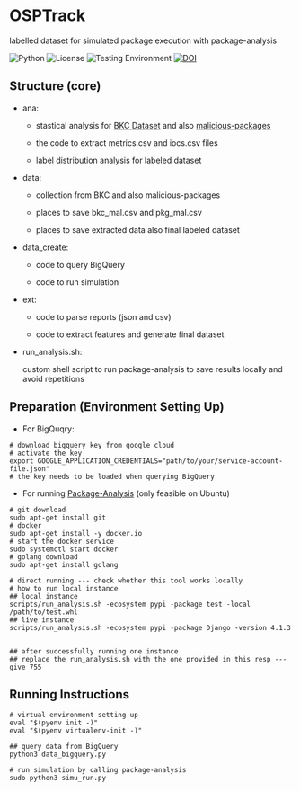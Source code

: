 # OSPTrack
labelled dataset for simulated package execution with package-analysis


![Python](https://img.shields.io/badge/Python3-3.10-brightgreen.svg) 
![License](https://img.shields.io/badge/license-MIT3.0-green.svg)
![Testing Environment](https://img.shields.io/badge/Ubuntu-22.04.5-golden.svg)
[![DOI](https://zenodo.org/badge/677001279.svg)](https://doi.org/10.5281/zenodo.14197321)


## Structure (core)

- ana:

    - stastical analysis for [BKC Dataset](https://dasfreak.github.io/Backstabbers-Knife-Collection/) and also [malicious-packages](https://github.com/ossf/malicious-packages/tree/main/osv/malicious)

    - the code to extract metrics.csv and iocs.csv files
    
    - label distribution analysis for labeled dataset

- data:

    - collection from BKC and also malicious-packages

    - places to save bkc_mal.csv and pkg_mal.csv

    - places to save extracted data also final labeled dataset

- data_create:

    - code to query BigQuery

    - code to run simulation

- ext:

    - code to parse reports (json and csv) 
    
    - code to extract features and generate final dataset

- run_analysis.sh:

    custom shell script to run package-analysis to save results locally and avoid repetitions


## Preparation (Environment Setting Up)

- For BigQuqry:
```
# download bigquery key from google cloud
# activate the key
export GOOGLE_APPLICATION_CREDENTIALS="path/to/your/service-account-file.json"
# the key needs to be loaded when querying BigQuery

```

- For running [Package-Analysis](https://github.com/ossf/package-analysis) (only feasible on Ubuntu)

```
# git download
sudo apt-get install git
# docker
sudo apt-get install -y docker.io
# start the docker service
sudo systemctl start docker
# golang download
sudo apt-get install golang

# direct running --- check whether this tool works locally
# how to run local instance
## local instance
scripts/run_analysis.sh -ecosystem pypi -package test -local /path/to/test.whl
## live instance
scripts/run_analysis.sh -ecosystem pypi -package Django -version 4.1.3


## after successfully running one instance
## replace the run_analysis.sh with the one provided in this resp --- give 755 
```


## Running Instructions

```
# virtual environment setting up
eval "$(pyenv init -)"
eval "$(pyenv virtualenv-init -)"

## query data from BigQuery
python3 data_bigquery.py

# run simulation by calling package-analysis
sudo python3 simu_run.py

```